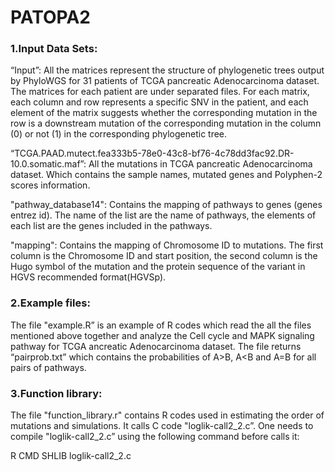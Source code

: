 # PATOPA2

### 1.Input Data Sets:

“Input”: All the matrices represent the structure of phylogenetic trees output by PhyloWGS for 31 patients of TCGA pancreatic Adenocarcinoma dataset. The matrices for each patient are under separated files. For each matrix, each column and row represents a specific SNV in the patient, and each element of the matrix suggests whether the corresponding mutation in the row is a downstream mutation of the corresponding mutation in the column (0) or not (1) in the corresponding phylogenetic tree.

“TCGA.PAAD.mutect.fea333b5-78e0-43c8-bf76-4c78dd3fac92.DR-10.0.somatic.maf”: All the  mutations in TCGA pancreatic Adenocarcinoma dataset. Which contains the sample names, mutated genes and Polyphen-2 scores information.

"pathway_database14": Contains the mapping of pathways to genes (genes entrez id). The name of the list are the name of pathways, the elements of each list are the genes included in the pathways.

"mapping": Contains the mapping of Chromosome ID to mutations. The first column is the Chromosome ID and start position, the second column is the Hugo symbol of the mutation and the protein sequence of the variant in HGVS recommended format(HGVSp).


### 2.Example files:

The file "example.R” is an example of R codes which read the all the files mentioned above together and analyze the Cell cycle and MAPK signaling pathway for TCGA ancreatic Adenocarcinoma dataset. The file returns “pairprob.txt” which contains the probabilities of A>B, A<B and A=B for all pairs of pathways.


### 3.Function library:

The file "function_library.r" contains R codes used in estimating the order of mutations and simulations. It calls C code "loglik-call2_2.c”. One needs to compile "loglik-call2_2.c” using the following command before calls it:

R CMD SHLIB loglik-call2_2.c
